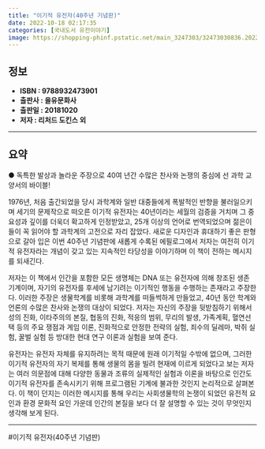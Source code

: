 ```yaml
---
title: "이기적 유전자(40주년 기념판)"
date: 2022-10-18 02:17:35
categories: [국내도서 유전이야기]
image: https://shopping-phinf.pstatic.net/main_3247303/32473030836.20220527022340.jpg
---
```


## **정보**

- **ISBN : 9788932473901**
- **출판사 : 을유문화사**
- **출판일 : 20181020**
- **저자 : 리처드 도킨스 외**

------



## **요약**

● 독특한 발상과 놀라운 주장으로 40여 년간 수많은 찬사와 논쟁의 중심에 선 과학 교양서의 바이블!

1976년, 처음 출간되었을 당시 과학계와 일반 대중들에게 폭발적인 반향을 불러일으키며 세기의 문제작으로 떠오른 이기적 유전자는 40년이라는 세월의 검증을 거치며 그 중요성과 깊이를 더욱더 확고하게 인정받았고, 25개 이상의 언어로 번역되었으며 젊은이들이 꼭 읽어야 할 과학계의 고전으로 자리 잡았다. 새로운 디자인과 휴대하기 좋은 판형으로 갈아 입은 이번 40주년 기념판에 새롭게 수록된 에필로그에서 저자는 여전히 이기적 유전자라는 개념이 갖고 있는 지속적인 타당성을 이야기하며 이 책이 전하는 메시지를 되새긴다.

저자는 이 책에서 인간을 포함한 모든 생명체는 DNA 또는 유전자에 의해 창조된 생존 기계이며, 자기의 유전자를 후세에 남기려는 이기적인 행동을 수행하는 존재라고 주장한다. 이러한 주장은 생물학계를 비롯해 과학계를 떠들썩하게 만들었고, 40년 동안 학계와 언론의 수많은 찬사와 논쟁의 대상이 되었다. 저자는 자신의 주장을 뒷받침하기 위해서 성의 진화, 이타주의의 본질, 협동의 진화, 적응의 범위, 무리의 발생, 가족계획, 혈연선택 등의 주요 쟁점과 게임 이론, 진화적으로 안정한 전략의 실험, 죄수의 딜레마, 박쥐 실험, 꿀벌 실험 등 방대한 현대 연구 이론과 실험을 보여 준다. 

유전자는 유전자 자체를 유지하려는 목적 때문에 원래 이기적일 수밖에 없으며, 그러한 이기적 유전자의 자기 복제를 통해 생물의 몸을 빌려 현재에 이르게 되었다고 보는 저자는 여러 의문점에 대해 다양한 동물과 조류의 실제적인 실험과 이론을 바탕으로 인간도 이기적 유전자를 존속시키기 위해 프로그램된 기계에 불과한 것인지 논리적으로 살펴본다. 이 책이 던지는 이러한 메시지를 통해 우리는 사회생물학의 논쟁이 되었던 유전적 요인과 환경 문화적 요인 가운데 인간의 본질을 보다 더 잘 설명할 수 있는 것이 무엇인지 생각해 보게 된다.

------

#이기적 유전자(40주년 기념판)


